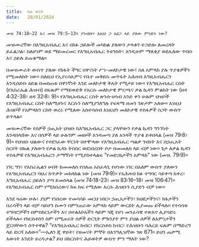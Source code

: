 ```yaml
---
title:  ክፉ ቀናት
date:   28/01/2024
---
```


`መዝ 74:18–22 እና መዝ 79:5–13ን ያንብቡ። እዚህ ጋ አደጋ ላይ ያለው ምንድን ነው?`

መዝሙረኛው በእግዚአብሔር እና በክፉ ኃይሎች መካከል ያለውን ታላቁን ተጋድሎ ለመረዳት ይፈልጋል፣ ስለሆነም ወደ ማይመረመር የእግዚአብሔር ትዕግስት፣ እንዲሁም ማለቂያ ወደሌለው ጥበቡ እና ኃይሉ ይጠቁማል።

በመዝሙራት ውስጥ ያለው የክፋት ችግር በዋናነት ሥነ-መለኮታዊ ነው፤ ስለ አምላክ ያሉ ጥያቄዎችን የሚመለከት ነው። ስለዚህ የኢየሩሳሌምና የቤተ መቅደሱ መጥፋት አሕዛብ እግዚአብሔርን እንዲሰድቡ ዕድል በመስጠቱ በዋነኛነት እንደ መለኮታዊ ቅሌት የሚታይ ነው። የእግዚአብሔር ርስት (የእስራኤል ሕዝብ) በፍጹም የማይወድቅ የእርሱ መለኮታዊ ምርጫና ቃል ኪዳን ምልክት ነው (ዘዳ 4፡32-38፣ ዘዳ 32፡8፣ 9)። የእግዚአብሔር ርስት ጽንሰ-ሀሳብ አንድ ቀን ሁሉም ህዝቦች የእግዚአብሔር ርስት ስለሚሆኑና እርሱን ስለሚያገለግሉ የፍጻሜ ዘመን ገጽታም አለው። እነዚህ ሕዝቦች የአምላክን ርስት ወረሩ የሚለው አስተሳሰብ እነዚህን መለኮታዊ ተስፋዎች ስጋት ውስጥ ይጥላል።

መዝሙረኛው የሰዎች ኃጢአት ህዝቡ ከእግዚአብሔር ጋር ያላቸውን የቃል ኪዳን ግንኙነት እንዳበላሸው እና በሰዎች ላይ ሁሉንም መዘዞች እንዳመጣ ያለ አንዳች ጥያቄ ይቀበላል (መዝ 79፡8፣ 9)። የህዝቡ ህልውና የተደገፈው ቸርነት በተሞላው የእግዚአብሔር ጣልቃ ገብነት እና በኃጢአት ስርየት በኩል ያለውን የቃል ኪዳኑ ትስስር ወደነበረበት ቦታ በመመለስ ላይ ብቻ ነው። ጌታ ለቃል ኪዳን ተስፋዎቹ የእግዚአብሔርን ታማኝነት የሚያስተላልፍ “የመድኃኒታችን አምላክ” ነው (መዝ. 79፡9)።

ነገር ግን፣ የእስራኤልን ሀብት ከመመለስ የበለጠ አስፈላጊ የሆነው ነገር በአለም ውስጥ ያለውን የእግዚአብሔርን ባህሪ ከጥቃት መከላከል ነው (መዝ 79፡9)። የአሕዛብ ክፉ ተግባር ሳይቀጣ ከቀረ፣ እግዚአብሔር ኃይሉን ያጣ ይመስላል (መዝ 74፡18-23፤ መዝ 83፡16–18፤ መዝ 106፡47)። የእግዚአብሔር ስም የሚከበረውና ከፍ ከፍ የሚለው እርሱ ሕዝቡን ሲያድን ብቻ ​​ነው።

እንደ ዛሬው ሁሉ፣ ያኔም የነበረው ተመሳሳይ መርህ ነበር። ኃጢአታችን፣ ክህደታችንና፣ ክፋታችን በራሳችን ላይ ብቻ ሳይሆን ስሙን በምንጠራው አምላክ ላይም ውርደት ሊያመጡ ይችላሉ። የተሳሳቱ ተግባሮቻችን በምስክርነታችን እና በተልእኮአችን ላይም ጎጂ የሆነ መንፈሳዊ ተጽእኖ ሊያሳድሩ ይችላሉ። የክርስቶስን ስም በሚጠሩት ሰዎች ድርጊት ምክንያት ምን ያህል ሰዎች ለእምነታችን ጀርባቸውን ሰጥተዋል? “የእግዚአብሔር ክብር፣ የክርስቶስ ክብር፣ የሕዝቡን ባሕርይ ፍጹም በማድረግ ላይ ድርሻ አለው።”—ኤለን ጂ ዋይት፣ የዘመናት ምኞት በእንግሊዝኛው ገጽ 671። ይህን ጠቃሚ እውነት እንዴት ይረዱታል? ይህ በክርስትና ሕይወትዎ ውስጥ ምን ማለት ነው?